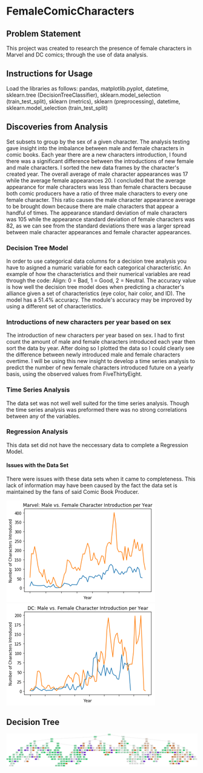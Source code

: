 # FemaleComicCharacters
## Problem Statement
This project was created to research the presence of female characters in Marvel and DC comics; through the use of data analysis.

## Instructions for Usage
Load the libraries as follows: pandas, matplotlib.pyplot, datetime, sklearn.tree (DecisionTreeClassifier), sklearn.model_selection (train_test_split), sklearn (metrics), sklearn (preprocessing), datetime, sklearn.model_selection (train_test_split)

## Discoveries from Analysis
Set subsets to group by the sex of a given character. The analysis testing gave insight into the imbalance between male and female characters in comic books. 
Each year there are a new characters introduction, I found there was a significant difference between the introductions of new female and male characters. I sorted the new data frames by the character's created year. The overall average of male character appearances was 17 while the average female appearances 20. I concluded that the average appearance for male characters was less than female characters because both comic producers have a ratio of three male characters to every one female character. This ratio causes the male character appearance average to be brought down because there are male characters that appear a handful of times. The appearance standard deviation of male characters was 105 while the appearance standard deviation of female characters was 82, as we can see from the standard deviations there was a larger spread between male character appearances and female character appearances.

### Decision Tree Model
In order to use categorical data columns for a decision tree analysis you have to asigned a numaric variable for each categorical characteristic. An example of how the characteristics and their numerical variables are read through the code: Align: 0 = Bad, 1 = Good, 2 = Neutral. The accuracy value is how well the decision tree model does when predicting a character's alliance given a set of characteristics (eye color, hair color, and ID). The model has a 51.4% accuracy. The module's accuracy may be improved by using a different set of characteristics.

### Introductions of new characters per year based on sex
The introduction of new characters per year based on sex. I had to first count the amount of male and female characters introduced each year then sort the data by year. After doing so I plotted the data so I could clearly see the difference between newly introduced male and female characters overtime. I will be using this new insight to develop a time series analysis to predict the number of new female characters introduced future on a yearly basis, using the observed values from FiveThirtyEight.

### Time Series Analysis
The data set was not well well suited for the time series analysis. Though the time series analysis was preformed there was no strong correlations between any of the variables.

### Regression Analysis
This data set did not have the neccessary data to complete a Regression Model.

#### Issues with the Data Set
There were issues with these data sets when it came to completeness. This lack of information may have been caused by the fact the data set is maintained by the fans of said Comic Book Producer.

<img src="images/Marvel Male vs. Female Character Introduction per Year.png">

<img src="images/DC Male vs. Female Character Introduction per Year.png">

## Decision Tree
<img src="images/Female_Comic_Characters_DecisionTree.png">

